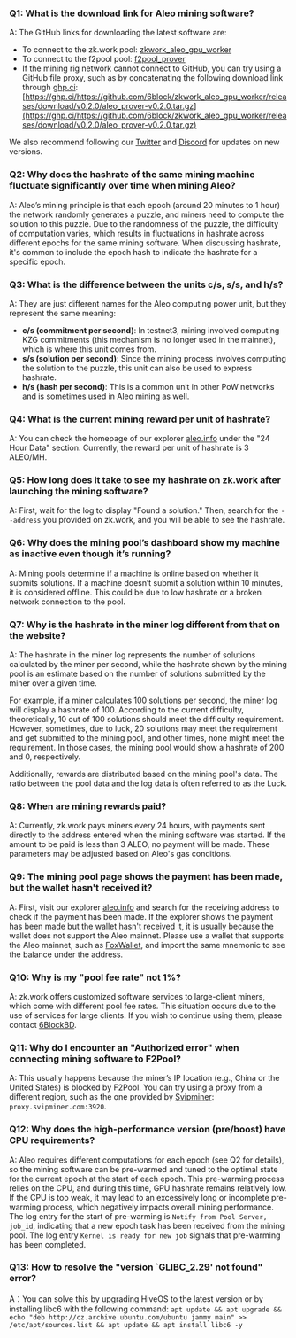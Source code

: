 ### Q1: What is the download link for Aleo mining software?

A: The GitHub links for downloading the latest software are:
- To connect to the zk.work pool: [zkwork_aleo_gpu_worker](https://github.com/6block/zkwork_aleo_gpu_worker/releases)
- To connect to the f2pool pool: [f2pool_prover](https://github.com/6block/f2pool_prover/releases)
- If the mining rig network cannot connect to GitHub, you can try using a GitHub file proxy, such as by concatenating the following download link through [ghp.ci](https://ghp.ci/): [https://ghp.ci/https://github.com/6block/zkwork_aleo_gpu_worker/releases/download/v0.2.0/aleo_prover-v0.2.0.tar.gz](https://ghp.ci/https://github.com/6block/zkwork_aleo_gpu_worker/releases/download/v0.2.0/aleo_prover-v0.2.0.tar.gz)

We also recommend following our [Twitter](https://x.com/ZKWorkHQ) and [Discord](https://discord.com/invite/pKufwyjGFF) for updates on new versions.


### Q2: Why does the hashrate of the same mining machine fluctuate significantly over time when mining Aleo?

A: Aleo’s mining principle is that each epoch (around 20 minutes to 1 hour) the network randomly generates a puzzle, and miners need to compute the solution to this puzzle. Due to the randomness of the puzzle, the difficulty of computation varies, which results in fluctuations in hashrate across different epochs for the same mining software. When discussing hashrate, it's common to include the epoch hash to indicate the hashrate for a specific epoch.


### Q3: What is the difference between the units c/s, s/s, and h/s?

A: They are just different names for the Aleo computing power unit, but they represent the same meaning:
- **c/s (commitment per second)**: In testnet3, mining involved computing KZG commitments (this mechanism is no longer used in the mainnet), which is where this unit comes from.
- **s/s (solution per second)**: Since the mining process involves computing the solution to the puzzle, this unit can also be used to express hashrate.
- **h/s (hash per second)**: This is a common unit in other PoW networks and is sometimes used in Aleo mining as well.


### Q4: What is the current mining reward per unit of hashrate?

A: You can check the homepage of our explorer [aleo.info](https://aleo.info/) under the "24 Hour Data" section. Currently, the reward per unit of hashrate is 3 ALEO/MH.


### Q5: How long does it take to see my hashrate on zk.work after launching the mining software?

A: First, wait for the log to display "Found a solution." Then, search for the `--address` you provided on zk.work, and you will be able to see the hashrate.


### Q6: Why does the mining pool’s dashboard show my machine as inactive even though it’s running?

A: Mining pools determine if a machine is online based on whether it submits solutions. If a machine doesn’t submit a solution within 10 minutes, it is considered offline. This could be due to low hashrate or a broken network connection to the pool.


### Q7: Why is the hashrate in the miner log different from that on the website?

A: The hashrate in the miner log represents the number of solutions calculated by the miner per second, while the hashrate shown by the mining pool is an estimate based on the number of solutions submitted by the miner over a given time.

For example, if a miner calculates 100 solutions per second, the miner log will display a hashrate of 100. According to the current difficulty, theoretically, 10 out of 100 solutions should meet the difficulty requirement. However, sometimes, due to luck, 20 solutions may meet the requirement and get submitted to the mining pool, and other times, none might meet the requirement. In those cases, the mining pool would show a hashrate of 200 and 0, respectively.

Additionally, rewards are distributed based on the mining pool's data. The ratio between the pool data and the log data is often referred to as the Luck.


### Q8: When are mining rewards paid?

A: Currently, zk.work pays miners every 24 hours, with payments sent directly to the address entered when the mining software was started. If the amount to be paid is less than 3 ALEO, no payment will be made. These parameters may be adjusted based on Aleo's gas conditions.


### Q9: The mining pool page shows the payment has been made, but the wallet hasn't received it?

A: First, visit our explorer [aleo.info](https://aleo.info/) and search for the receiving address to check if the payment has been made. If the explorer shows the payment has been made but the wallet hasn't received it, it is usually because the wallet does not support the Aleo mainnet. Please use a wallet that supports the Aleo mainnet, such as [FoxWallet](https://foxwallet.com/), and import the same mnemonic to see the balance under the address.


### Q10: Why is my "pool fee rate" not 1%?

A: zk.work offers customized software services to large-client miners, which come with different pool fee rates. This situation occurs due to the use of services for large clients. If you wish to continue using them, please contact [6BlockBD](https://t.me/sixblockofficial).


### Q11: Why do I encounter an "Authorized error" when connecting mining software to F2Pool?

A: This usually happens because the miner’s IP location (e.g., China or the United States) is blocked by F2Pool. You can try using a proxy from a different region, such as the one provided by [Svipminer](https://www.svipminer.com/): `proxy.svipminer.com:3920`.


### Q12: Why does the high-performance version (pre/boost) have CPU requirements?

A: Aleo requires different computations for each epoch (see Q2 for details), so the mining software can be pre-warmed and tuned to the optimal state for the current epoch at the start of each epoch. This pre-warming process relies on the CPU, and during this time, GPU hashrate remains relatively low. If the CPU is too weak, it may lead to an excessively long or incomplete pre-warming process, which negatively impacts overall mining performance.
The log entry for the start of pre-warming is `Notify from Pool Server, job_id`, indicating that a new epoch task has been received from the mining pool. The log entry `Kernel is ready for new job` signals that pre-warming has been completed.


### Q13: How to resolve the "version `GLIBC_2.29' not found" error?
A：You can solve this by upgrading HiveOS to the latest version or by installing libc6 with the following command: 
`apt update && apt upgrade && echo "deb http://cz.archive.ubuntu.com/ubuntu jammy main" >> /etc/apt/sources.list && apt update && apt install libc6 -y`
